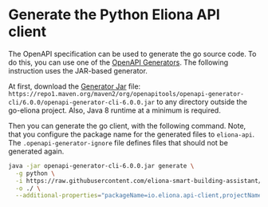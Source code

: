 # Generate the Python Eliona API client #

The OpenAPI specification can be used to generate the go source code. To do this, you can use one of the [OpenAPI Generators](https://openapi-generator.tech/). The following instruction uses the JAR-based generator.

At first, download the [Generator Jar](https://openapi-generator.tech/docs/installation#jar) file: `https://repo1.maven.org/maven2/org/openapitools/openapi-generator-cli/6.0.0/openapi-generator-cli-6.0.0.jar` to any directory outside the go-eliona project. Also, Java 8 runtime at a minimum is required.

Then you can generate the go client, with the following command. Note, that you configure the package name for the generated files to `eliona-api`. The `.openapi-generator-ignore` file defines files that should not be generated again.

```bash
java -jar openapi-generator-cli-6.0.0.jar generate \
  -g python \
  -i https://raw.githubusercontent.com/eliona-smart-building-assistant/eliona-api/develop/eliona-api-v2.yaml \
  -o ./ \
  --additional-properties="packageName=io.eliona.api-client,projectName=Python Eliona API client,packageVersion=1.0.0"
```